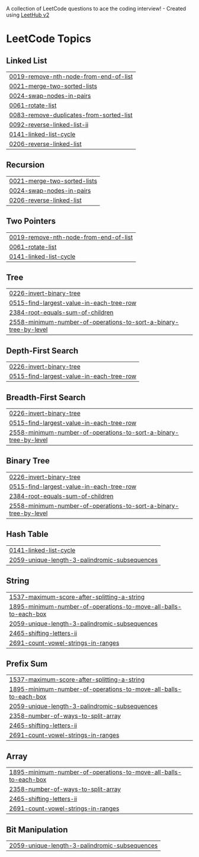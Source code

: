 A collection of LeetCode questions to ace the coding interview! - Created using [LeetHub v2](https://github.com/arunbhardwaj/LeetHub-2.0)
<!---LeetCode Topics Start-->
# LeetCode Topics
## Linked List
|  |
| ------- |
| [0019-remove-nth-node-from-end-of-list](https://github.com/BahiHabash/LeetCode/tree/master/0019-remove-nth-node-from-end-of-list) |
| [0021-merge-two-sorted-lists](https://github.com/BahiHabash/LeetCode/tree/master/0021-merge-two-sorted-lists) |
| [0024-swap-nodes-in-pairs](https://github.com/BahiHabash/LeetCode/tree/master/0024-swap-nodes-in-pairs) |
| [0061-rotate-list](https://github.com/BahiHabash/LeetCode/tree/master/0061-rotate-list) |
| [0083-remove-duplicates-from-sorted-list](https://github.com/BahiHabash/LeetCode/tree/master/0083-remove-duplicates-from-sorted-list) |
| [0092-reverse-linked-list-ii](https://github.com/BahiHabash/LeetCode/tree/master/0092-reverse-linked-list-ii) |
| [0141-linked-list-cycle](https://github.com/BahiHabash/LeetCode/tree/master/0141-linked-list-cycle) |
| [0206-reverse-linked-list](https://github.com/BahiHabash/LeetCode/tree/master/0206-reverse-linked-list) |
## Recursion
|  |
| ------- |
| [0021-merge-two-sorted-lists](https://github.com/BahiHabash/LeetCode/tree/master/0021-merge-two-sorted-lists) |
| [0024-swap-nodes-in-pairs](https://github.com/BahiHabash/LeetCode/tree/master/0024-swap-nodes-in-pairs) |
| [0206-reverse-linked-list](https://github.com/BahiHabash/LeetCode/tree/master/0206-reverse-linked-list) |
## Two Pointers
|  |
| ------- |
| [0019-remove-nth-node-from-end-of-list](https://github.com/BahiHabash/LeetCode/tree/master/0019-remove-nth-node-from-end-of-list) |
| [0061-rotate-list](https://github.com/BahiHabash/LeetCode/tree/master/0061-rotate-list) |
| [0141-linked-list-cycle](https://github.com/BahiHabash/LeetCode/tree/master/0141-linked-list-cycle) |
## Tree
|  |
| ------- |
| [0226-invert-binary-tree](https://github.com/BahiHabash/LeetCode/tree/master/0226-invert-binary-tree) |
| [0515-find-largest-value-in-each-tree-row](https://github.com/BahiHabash/LeetCode/tree/master/0515-find-largest-value-in-each-tree-row) |
| [2384-root-equals-sum-of-children](https://github.com/BahiHabash/LeetCode/tree/master/2384-root-equals-sum-of-children) |
| [2558-minimum-number-of-operations-to-sort-a-binary-tree-by-level](https://github.com/BahiHabash/LeetCode/tree/master/2558-minimum-number-of-operations-to-sort-a-binary-tree-by-level) |
## Depth-First Search
|  |
| ------- |
| [0226-invert-binary-tree](https://github.com/BahiHabash/LeetCode/tree/master/0226-invert-binary-tree) |
| [0515-find-largest-value-in-each-tree-row](https://github.com/BahiHabash/LeetCode/tree/master/0515-find-largest-value-in-each-tree-row) |
## Breadth-First Search
|  |
| ------- |
| [0226-invert-binary-tree](https://github.com/BahiHabash/LeetCode/tree/master/0226-invert-binary-tree) |
| [0515-find-largest-value-in-each-tree-row](https://github.com/BahiHabash/LeetCode/tree/master/0515-find-largest-value-in-each-tree-row) |
| [2558-minimum-number-of-operations-to-sort-a-binary-tree-by-level](https://github.com/BahiHabash/LeetCode/tree/master/2558-minimum-number-of-operations-to-sort-a-binary-tree-by-level) |
## Binary Tree
|  |
| ------- |
| [0226-invert-binary-tree](https://github.com/BahiHabash/LeetCode/tree/master/0226-invert-binary-tree) |
| [0515-find-largest-value-in-each-tree-row](https://github.com/BahiHabash/LeetCode/tree/master/0515-find-largest-value-in-each-tree-row) |
| [2384-root-equals-sum-of-children](https://github.com/BahiHabash/LeetCode/tree/master/2384-root-equals-sum-of-children) |
| [2558-minimum-number-of-operations-to-sort-a-binary-tree-by-level](https://github.com/BahiHabash/LeetCode/tree/master/2558-minimum-number-of-operations-to-sort-a-binary-tree-by-level) |
## Hash Table
|  |
| ------- |
| [0141-linked-list-cycle](https://github.com/BahiHabash/LeetCode/tree/master/0141-linked-list-cycle) |
| [2059-unique-length-3-palindromic-subsequences](https://github.com/BahiHabash/LeetCode/tree/master/2059-unique-length-3-palindromic-subsequences) |
## String
|  |
| ------- |
| [1537-maximum-score-after-splitting-a-string](https://github.com/BahiHabash/LeetCode/tree/master/1537-maximum-score-after-splitting-a-string) |
| [1895-minimum-number-of-operations-to-move-all-balls-to-each-box](https://github.com/BahiHabash/LeetCode/tree/master/1895-minimum-number-of-operations-to-move-all-balls-to-each-box) |
| [2059-unique-length-3-palindromic-subsequences](https://github.com/BahiHabash/LeetCode/tree/master/2059-unique-length-3-palindromic-subsequences) |
| [2465-shifting-letters-ii](https://github.com/BahiHabash/LeetCode/tree/master/2465-shifting-letters-ii) |
| [2691-count-vowel-strings-in-ranges](https://github.com/BahiHabash/LeetCode/tree/master/2691-count-vowel-strings-in-ranges) |
## Prefix Sum
|  |
| ------- |
| [1537-maximum-score-after-splitting-a-string](https://github.com/BahiHabash/LeetCode/tree/master/1537-maximum-score-after-splitting-a-string) |
| [1895-minimum-number-of-operations-to-move-all-balls-to-each-box](https://github.com/BahiHabash/LeetCode/tree/master/1895-minimum-number-of-operations-to-move-all-balls-to-each-box) |
| [2059-unique-length-3-palindromic-subsequences](https://github.com/BahiHabash/LeetCode/tree/master/2059-unique-length-3-palindromic-subsequences) |
| [2358-number-of-ways-to-split-array](https://github.com/BahiHabash/LeetCode/tree/master/2358-number-of-ways-to-split-array) |
| [2465-shifting-letters-ii](https://github.com/BahiHabash/LeetCode/tree/master/2465-shifting-letters-ii) |
| [2691-count-vowel-strings-in-ranges](https://github.com/BahiHabash/LeetCode/tree/master/2691-count-vowel-strings-in-ranges) |
## Array
|  |
| ------- |
| [1895-minimum-number-of-operations-to-move-all-balls-to-each-box](https://github.com/BahiHabash/LeetCode/tree/master/1895-minimum-number-of-operations-to-move-all-balls-to-each-box) |
| [2358-number-of-ways-to-split-array](https://github.com/BahiHabash/LeetCode/tree/master/2358-number-of-ways-to-split-array) |
| [2465-shifting-letters-ii](https://github.com/BahiHabash/LeetCode/tree/master/2465-shifting-letters-ii) |
| [2691-count-vowel-strings-in-ranges](https://github.com/BahiHabash/LeetCode/tree/master/2691-count-vowel-strings-in-ranges) |
## Bit Manipulation
|  |
| ------- |
| [2059-unique-length-3-palindromic-subsequences](https://github.com/BahiHabash/LeetCode/tree/master/2059-unique-length-3-palindromic-subsequences) |
<!---LeetCode Topics End-->